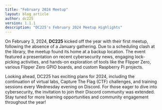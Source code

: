 ```yaml
---
title: "February 2024 Meetup"
layout: blog_article
author: dc225
version: 1.1.1
description: "DC225's February 2024 Meetup Highlights"
---
```


On February 3, 2024, **DC225** kicked off the year with their first meetup, following the absence of a January gathering. Due to a scheduling clash at the library, the meetup found its home at a backup location. The event featured a presentation on recent cybersecurity news, engaging lock-picking activities, and hands-on exploration of tools like the Flipper Zero, various Flipper Zero GPIO boards, and custom Raspberry Pi projects.

Looking ahead, DC225 has exciting plans for 2024, including the continuation of virtual labs, Capture The Flag (CTF) challenges, and training sessions every Wednesday evening on Discord. For those eager to dive into cybersecurity, the invitation to join their Discord community was extended. Stay tuned for more learning opportunities and community engagement throughout the year!